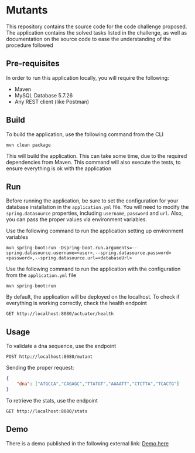 # Mutants
This repository contains the source code for the code challenge proposed.
The application contains the solved tasks listed in the challenge, as well as documentation on the source code
to ease the understanding of the procedure followed

## Pre-requisites
In order to run this application locally, you will require the following:
* Maven
* MySQL Database 5.7.26
* Any REST client (like Postman)

## Build
To build the application, use the following command from the CLI
```shell
mvn clean package
```
This will build the application. This can take some time, due to the required dependencies from Maven.
This command will also execute the tests, to ensure everything is ok with the application

## Run
Before running the application, be sure to set the configuration for your database installation in the `application.yml`
file. You will need to modify the `spring.datasource` properties, including `username`, `password` and `url`. Also, you can
pass the proper values via environment variables.

Use the following command to run the application setting up environment variables
```shell
mvn spring-boot:run -Dspring-boot.run.arguments=--spring.datasource.username=<user>,--spring.datasource.password=<password>,--spring.datasource.url=<databaseUrl>
```

Use the following command to run the application with the configuration from the `application.yml` file
```shell
mvn spring-boot:run
```

By default, the application will be deployed on the localhost. To check if everything is working correctly, check the health endpoint
```
GET http://localhost:8080/actuator/health
```

## Usage
To validate a dna sequence, use the endpoint
```
POST http://localhost:8080/mutant
```
Sending the proper request:
```json
{
    "dna": ["ATGCCA","CAGAGC","TTATGT","AAAATT","CTCTTA","TCACTG"]
}
```

To retrieve the stats, use the endpoint
```
GET http://localhost:8080/stats
```

## Demo
There is a demo published in the following external link:
[Demo here](http://mutantschallenge-env-1.eba-gbpepfvp.us-east-2.elasticbeanstalk.com/)